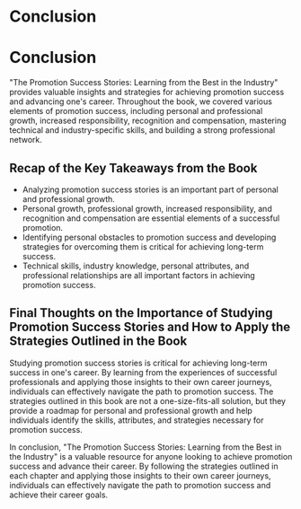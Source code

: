 # Conclusion

Conclusion
==========

"The Promotion Success Stories: Learning from the Best in the Industry" provides valuable insights and strategies for achieving promotion success and advancing one's career. Throughout the book, we covered various elements of promotion success, including personal and professional growth, increased responsibility, recognition and compensation, mastering technical and industry-specific skills, and building a strong professional network.

Recap of the Key Takeaways from the Book
----------------------------------------

* Analyzing promotion success stories is an important part of personal and professional growth.
* Personal growth, professional growth, increased responsibility, and recognition and compensation are essential elements of a successful promotion.
* Identifying personal obstacles to promotion success and developing strategies for overcoming them is critical for achieving long-term success.
* Technical skills, industry knowledge, personal attributes, and professional relationships are all important factors in achieving promotion success.

Final Thoughts on the Importance of Studying Promotion Success Stories and How to Apply the Strategies Outlined in the Book
---------------------------------------------------------------------------------------------------------------------------

Studying promotion success stories is critical for achieving long-term success in one's career. By learning from the experiences of successful professionals and applying those insights to their own career journeys, individuals can effectively navigate the path to promotion success. The strategies outlined in this book are not a one-size-fits-all solution, but they provide a roadmap for personal and professional growth and help individuals identify the skills, attributes, and strategies necessary for promotion success.

In conclusion, "The Promotion Success Stories: Learning from the Best in the Industry" is a valuable resource for anyone looking to achieve promotion success and advance their career. By following the strategies outlined in each chapter and applying those insights to their own career journeys, individuals can effectively navigate the path to promotion success and achieve their career goals.